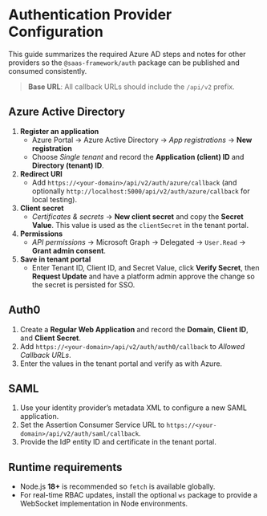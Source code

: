 # Authentication Provider Configuration

This guide summarizes the required Azure AD steps and notes for other providers so the `@saas-framework/auth` package can be published and consumed consistently.

> **Base URL**: All callback URLs should include the `/api/v2` prefix.

## Azure Active Directory
1. **Register an application**
   - Azure Portal → Azure Active Directory → *App registrations* → **New registration**
   - Choose *Single tenant* and record the **Application (client) ID** and **Directory (tenant) ID**.
2. **Redirect URI**
   - Add `https://<your-domain>/api/v2/auth/azure/callback` (and optionally `http://localhost:5000/api/v2/auth/azure/callback` for local testing).
3. **Client secret**
   - *Certificates & secrets* → **New client secret** and copy the **Secret Value**. This value is used as the `clientSecret` in the tenant portal.
4. **Permissions**
   - *API permissions* → Microsoft Graph → Delegated → `User.Read` → **Grant admin consent**.
5. **Save in tenant portal**
   - Enter Tenant ID, Client ID, and Secret Value, click **Verify Secret**, then **Request Update** and have a platform admin approve the change so the secret is persisted for SSO.

## Auth0
1. Create a **Regular Web Application** and record the **Domain**, **Client ID**, and **Client Secret**.
2. Add `https://<your-domain>/api/v2/auth/auth0/callback` to *Allowed Callback URLs*.
3. Enter the values in the tenant portal and verify as with Azure.

## SAML
1. Use your identity provider’s metadata XML to configure a new SAML application.
2. Set the Assertion Consumer Service URL to `https://<your-domain>/api/v2/auth/saml/callback`.
3. Provide the IdP entity ID and certificate in the tenant portal.

## Runtime requirements
- Node.js **18+** is recommended so `fetch` is available globally.
- For real-time RBAC updates, install the optional `ws` package to provide a WebSocket implementation in Node environments.
